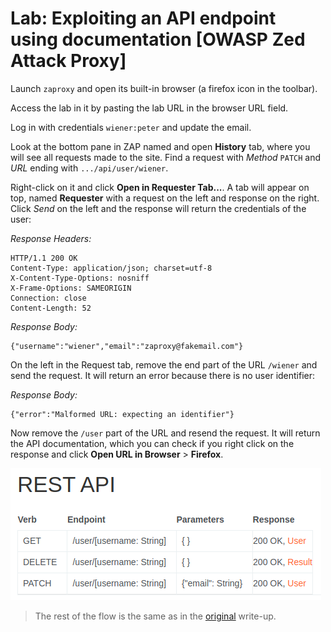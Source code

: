 # Lab: Exploiting an API endpoint using documentation [OWASP Zed Attack Proxy]

Launch `zaproxy` and open its built-in browser (a firefox icon in the toolbar).

Access the lab in it by pasting the lab URL in the browser URL field. 

Log in with credentials `wiener:peter` and update the email.

Look at the bottom pane in ZAP named and open __History__ tab, where you will see all requests made to the site. Find a request with _Method_ `PATCH` and _URL_ ending with `.../api/user/wiener`.

Right-click on it and click __Open in Requester Tab...__. A tab will appear on top, named __Requester__ with a request on the left and response on the right. Click _Send_ on the left and the response will return the credentials of the user:

_Response Headers:_
```
HTTP/1.1 200 OK
Content-Type: application/json; charset=utf-8
X-Content-Type-Options: nosniff
X-Frame-Options: SAMEORIGIN
Connection: close
Content-Length: 52
```

_Response Body:_
```
{"username":"wiener","email":"zaproxy@fakemail.com"}
```

On the left in the Request tab, remove the end part of the URL `/wiener` and send the request. It will return an error because there is no user identifier:

_Response Body:_
```
{"error":"Malformed URL: expecting an identifier"}
```

Now remove the `/user` part of the URL and resend the request. It will return the API documentation, which you can check if you right click on the response and click __Open URL in Browser__ > __Firefox__.

![API Documentation](psa_apitesting_ss01.png "API Documentation")

> The rest of the flow is the same as in the [original](README.md) write-up.
